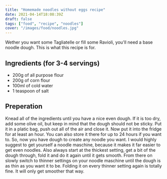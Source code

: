 ```yaml
---
title: "Homemade noodles without eggs recipe"
date: 2021-04-14T18:08:39Z
draft: false
tags: ["food", "recipe", "noodles"] 
cover: "/images/food/noodles.jpg"
---
```

Wether you want some Tagliatelle or fill some Ravioli, you'll need a base noodle dough. This is what this recipe is for.

## Ingredients (for 3-4 servings)
* 200g of all purpose flour
* 200g of corn flour
* 100ml of cold water
* 1 teaspoon of salt

## Preperation
Knead all of the ingredients until you have a nice even dough. If it is too dry, add some olive oil, but keep in mind that the dough should not be sticky.
Put it in a platic bag, push out all of the air and close it. Now put it into the fridge for at least an hour. You can also store it there for up to 24 hours if you want to.
So, now you have dough to create any noodle you want. I would highly suggest to get yourself a noodle maschine, because it makes it far easier to get even noodles. Also always start at the thickest setting, get a bit of the dough through, fold it and do it again until it gets smooth. From there on slowly switch to thinner settings on your noodle maschine until the dough is as thin as you want it to be. Folding it on every thinner setting again is totally fine. It will only get smoother that way.

